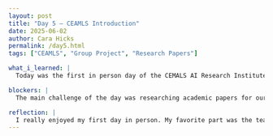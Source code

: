 ```yaml
---
layout: post
title: "Day 5 – CEAMLS Introduction"
date: 2025-06-02
author: Cara Hicks
permalink: /day5.html
tags: ["CEAMLS", "Group Project", "Research Papers"]

what_i_learned: |
  Today was the first in person day of the CEMALS AI Research Institute. We started with introductions from the director, staff, faculty mentors, and graduate mentors, followed by a chance to introduce ourselves to one another. We then learned about the purpose of CEMALS and its relevance in today’s world. We participated in a short interactive lesson that explained how AI works and what its current limitations are. Afterw, we took a group photo and began a team building activity. The challenge was to build the tallest tower possible using tape and uncooked spaghetti, with a marshmallow placed at the top. After lunch, we moved to our assigned classrooms with our project groups. We began researching research papers related to our projects, using search terms like AI in Dermatology and Explainable AI in Healthcare. We ended the day by writing our daily blog.

blockers: |
  The main challenge of the day was researching academic papers for our project. It turned out to be more time-consuming than I expected, trying to find high quality, relevant sources required a lot of careful searching, and reading. While it was a bit frustrating at times, it also helped me better understand how to navigate medical literature and recognize credible information.

reflection: |
  I really enjoyed my first day in person. My favorite part was the team-building activity with my group. The way we communicated and collaborated during the challenge gave me a lot of confidence in our ability to work well together moving forward. I felt a genuine connection with my teammates and hope we become good friends over time. I'm also looking forward to meeting and connecting with others outside my group as the program continues.
---
```

